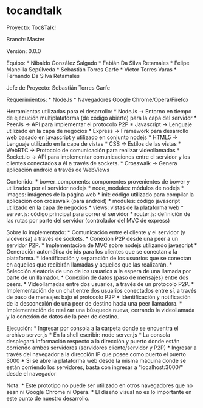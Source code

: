 # tocandtalk

Proyecto: Toc&Talk!

Branch: Master

Versión: 0.0.0

Equipo: * Nibaldo González Salgado
		* Fabián Da Silva Retamales
		* Felipe Mancilla Sepúlveda
		* Sebastián Torres Garfe
		* Víctor Torres Varas
		* Fernando Da Silva Retamales

Jefe de Proyecto: Sebastián Torres Garfe

Requerimientos:
	* NodeJs
	* Navegadores Google Chrome/Opera/Firefox

Herramientas utilizadas para el desarrollo:
	* NodeJs -> Entorno en tiempo de ejecución multiplataforma (de código abierto) para la capa del servidor
	* PeerJs -> API para implementar el protocolo P2P
	* Javascript -> Lenguaje utilizado en la capa de negocios
	* Express -> Framework para desarrollo web basado en javascript y utilizado en conjunto nodejs
	* HTML5 -> Lenguaje utilizado en la capa de vistas
	* CSS -> Estilos de las vistas
	* WebRTC -> Protocolo de comunicación para realizar videollamadas
	* Socket.io -> API para implementar comunicaciones entre el servidor y los clientes conectados a él a través de sockets.
	* Crosswalk -> Genera aplicación android a través de WebViews

Contenido:
	* bower_components: componentes provenientes de bower y utilizados por el servidor nodejs
	* node_modules: módulos de nodejs
	* images: imágenes de la página web
	* init: código utilizado para compilar la aplicación con crosswalk (para android)
	* modules: código javascript utilizado en la capa de negocios
	* views: vistas de la plataforma web
	* server.js: código principal para correr el servidor
	* router.js: definición de las rutas por parte del servidor (controlador del MVC de express)

Sobre lo implementado:
	* Comunicación entre el cliente y el servidor (y viceversa) a través de sockets.
	* Conexión P2P desde una peer a un servidor P2P.
	* Implementación de MVC sobre nodejs utilizando javascript
	* Generación automática de ids para los clientes que se conectan a la plataforma.
	* Identificación y separación de los usuarios que se conectan en aquellos que recibirán llamadas y aquellos que las realizarán.
	* Selección aleatoria de uno de los usuarios a la espera de una llamada por parte de un llamador.
	* Conexión de datos (paso de mensajes) entre dos peers.
	* Videollamadas entre dos usuarios, a través de un protocolo P2P.
	* Implementación de un chat entre dos usuarios conectados entre sí, a través de paso de mensajes bajo el protocolo P2P
	* Identificación y notificación de la desconexión de una peer de destino hacia una peer llamadora.
	* Implementación de realizar una búsqueda nueva, cerrando la videollamada y la conexión de datos de la peer de destino.

Ejecución:
	* Ingresar por consola a la carpeta donde se encuentra el archivo server.js
	* En la shell escribir: node server.js
	* La consola desplegará información respecto a la dirección y puerto donde están corriendo ambos servidores (servidores cliente/servidor y P2P)
	* Ingresar a través del navegador a la dirección IP que posee como puerto el puerto 3000
	* Si se abre la plataforma web desde la misma máquina donde se están corriendo los servidores, basta con ingresar a "localhost:3000/" desde el navegador

Nota:
	* Este prototipo no puede ser utilizado en otros navegadores que no sean ni Google Chrome ni Opera.
	* El diseño visual no es lo importante en este punto de nuestro desarrollo.

